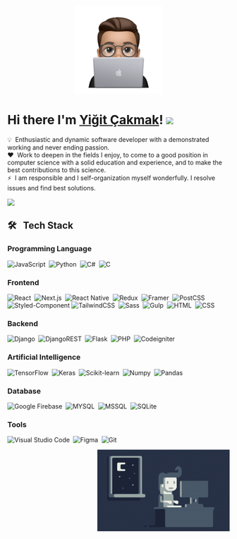 <p align="center">
    <img width="200" src="media/yigit.png">
</p>

<h1>  Hi there I'm <a target="_blank" href="https://yigitcakmak.com">Yiğit Çakmak</a>! <img src = "https://raw.githubusercontent.com/MartinHeinz/MartinHeinz/master/wave.gif" width = 30px> </h1>
<p align='center'>
</p>

<div size='20px'>💡 &nbsp;Enthusiastic and dynamic software developer with a demonstrated working and never ending passion.  </div>
<div size='20px'> ❤️ &nbsp;Work to deepen in the fields I enjoy, to come to a good position in computer science with a solid education and experience, and to make the best contributions to this science.</div>
<div size='20px'> ⚡ &nbsp;I am responsible and I self-organization myself wonderfully. I resolve issues and find best solutions. </div>

<a href = 'https://www.linkedin.com/in/yigit-cakmak'> <img width = '32px' align= 'center' src="https://raw.githubusercontent.com/rahulbanerjee26/githubAboutMeGenerator/main/icons/linked-in-alt.svg"/></a> 

## 🛠 &nbsp; Tech Stack

### Programming Language

![JavaScript](https://img.shields.io/badge/javascript-%23323330.svg?style=for-the-badge&logo=javascript&logoColor=%23F7DF1E)&nbsp;
![Python](https://img.shields.io/badge/python-3670A0?style=for-the-badge&logo=python&logoColor=ffdd54)&nbsp;
![C#](https://img.shields.io/badge/c%23-%23239120.svg?style=for-the-badge&logo=c-sharp&logoColor=white)&nbsp;
![C](https://img.shields.io/badge/c-%2300599C.svg?style=for-the-badge&logo=c&logoColor=white)&nbsp;

### Frontend

![React](https://img.shields.io/badge/react-%2320232a.svg?style=for-the-badge&logo=react&logoColor=%2361DAFB)&nbsp;
![Next.js](https://img.shields.io/badge/Next-black?style=for-the-badge&logo=next.js&logoColor=white)&nbsp;
![React Native](https://img.shields.io/badge/react_native-%2320232a.svg?style=for-the-badge&logo=react&logoColor=%2361DAFB)&nbsp;
![Redux](https://img.shields.io/badge/redux-%23593d88.svg?style=for-the-badge&logo=redux&logoColor=white)&nbsp;
![Framer](https://img.shields.io/badge/Framer-black?style=for-the-badge&logo=framer&logoColor=blue)&nbsp;
![PostCSS](https://img.shields.io/badge/-PostCSS-05122A?style=flat&logo=postcss)&nbsp;
![Styled-Component](https://img.shields.io/badge/styled--components-DB7093?style=for-the-badge&logo=styled-components&logoColor=white)
![TailwindCSS](https://img.shields.io/badge/tailwindcss-%2338B2AC.svg?style=for-the-badge&logo=tailwind-css&logoColor=white)&nbsp;
![Sass](https://img.shields.io/badge/SASS-hotpink.svg?style=for-the-badge&logo=SASS&logoColor=white)&nbsp;
![Gulp](https://img.shields.io/badge/GULP-%23CF4647.svg?style=for-the-badge&logo=gulp&logoColor=white)&nbsp;
![HTML](https://img.shields.io/badge/html5-%23E34F26.svg?style=for-the-badge&logo=html5&logoColor=white)&nbsp;
![CSS](https://img.shields.io/badge/css3-%231572B6.svg?style=for-the-badge&logo=css3&logoColor=white)&nbsp;

### Backend

![Django](https://img.shields.io/badge/django-%23092E20.svg?style=for-the-badge&logo=django&logoColor=white)&nbsp;
![DjangoREST](https://img.shields.io/badge/DJANGO-REST-ff1709?style=for-the-badge&logo=django&logoColor=white&color=ff1709&labelColor=gray)&nbsp;
![Flask](https://img.shields.io/badge/flask-%23000.svg?style=for-the-badge&logo=flask&logoColor=white)&nbsp;
![PHP](https://img.shields.io/badge/php-%23777BB4.svg?style=for-the-badge&logo=php&logoColor=white)&nbsp;
![Codeigniter](https://img.shields.io/badge/-CodeIgniter-05122A?style=flat&logo=codeigniter)&nbsp;

### Artificial Intelligence

![TensorFlow](https://img.shields.io/badge/TensorFlow-%23FF6F00.svg?style=for-the-badge&logo=TensorFlow&logoColor=white)&nbsp;
![Keras](https://img.shields.io/badge/Keras-%23D00000.svg?style=for-the-badge&logo=Keras&logoColor=white)&nbsp;
![Scikit-learn](https://img.shields.io/badge/scikit--learn-%23F7931E.svg?style=for-the-badge&logo=scikit-learn&logoColor=white)&nbsp;
![Numpy](https://img.shields.io/badge/numpy-%23013243.svg?style=for-the-badge&logo=numpy&logoColor=white)&nbsp;
![Pandas](https://img.shields.io/badge/pandas-%23150458.svg?style=for-the-badge&logo=pandas&logoColor=white)&nbsp;

### Database

![Google Firebase](https://img.shields.io/badge/firebase-%23039BE5.svg?style=for-the-badge&logo=firebase)&nbsp;
![MYSQL](https://img.shields.io/badge/mysql-%2300f.svg?style=for-the-badge&logo=mysql&logoColor=white)&nbsp;
![MSSQL](https://img.shields.io/badge/Microsoft%20SQL%20Sever-CC2927?style=for-the-badge&logo=microsoft%20sql%20server&logoColor=white)&nbsp;
![SQLite](https://img.shields.io/badge/sqlite-%2307405e.svg?style=for-the-badge&logo=sqlite&logoColor=white)&nbsp;

### Tools

![Visual Studio Code](https://img.shields.io/badge/-Visual%20Studio%20Code-05122A?style=flat&logo=visual-studio-code&logoColor=007ACC)&nbsp;
![Figma](https://img.shields.io/badge/-Figma-05122A?style=flat&logo=figma)&nbsp;
![Git](https://img.shields.io/badge/-Git-05122A?style=flat&logo=git)&nbsp;


<p align="center">
    <img alt="Night Coding" src="https://raw.githubusercontent.com/AVS1508/AVS1508/master/assets/Night-Coding.gif" align="right"/>
</p>

